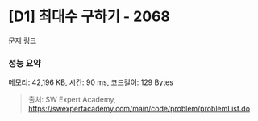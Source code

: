 # [D1] 최대수 구하기 - 2068 

[문제 링크](https://swexpertacademy.com/main/code/problem/problemDetail.do?contestProbId=AV5QQhbqA4QDFAUq) 

### 성능 요약

메모리: 42,196 KB, 시간: 90 ms, 코드길이: 129 Bytes



> 출처: SW Expert Academy, https://swexpertacademy.com/main/code/problem/problemList.do